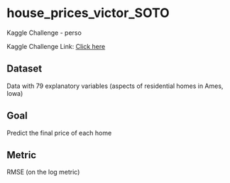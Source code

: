 # house_prices_victor_SOTO
Kaggle Challenge - perso

Kaggle Challenge Link: [Click here]([url](https://www.kaggle.com/competitions/house-prices-advanced-regression-techniques))

## Dataset
Data with 79 explanatory variables (aspects of residential homes in Ames, Iowa)

## Goal
Predict the final price of each home

## Metric
RMSE (on the log metric)
